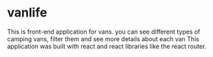# vanlife
This is front-end application for vans. you can see different types of camping vans, filter them and see more details about each van
This application was built with react and react libraries like the react router.
